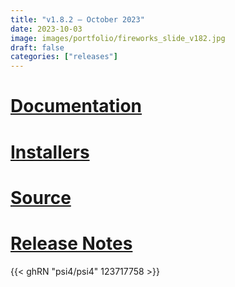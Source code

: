 ```yaml
---
title: "v1.8.2 — October 2023"
date: 2023-10-03
image: images/portfolio/fireworks_slide_v182.jpg
draft: false
categories: ["releases"]
---
```


# [Documentation](/psi4manual/1.8.x/index.html)
# [Installers](/installs/v182)
# [Source](https://github.com/psi4/psi4/tree/1.8.x)
# [Release Notes](https://github.com/psi4/psi4/releases/tag/v1.8.2)

{{< ghRN "psi4/psi4" 123717758 >}}
